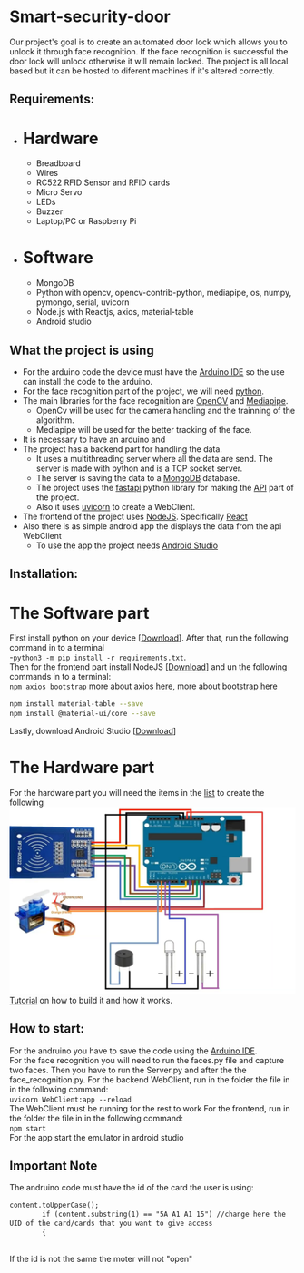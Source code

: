 # Smart-security-door
Our project's goal is to create an automated door lock which allows you to unlock it through face recognition. If the face recognition is successful the door lock will unlock otherwise it will remain locked. The project is all local based but it can be hosted to diferent machines if it's altered correctly. 

## Requirements:
 - # Hardware
   -  Breadboard
   -  Wires
   -  RC522 RFID Sensor and RFID cards
   -  Micro Servo 
   -  LEDs 
   -  Buzzer
   -  Laptop/PC or Raspberry Pi
 
 - # Software
   -  MongoDB
   -  Python with opencv, opencv-contrib-python, mediapipe, os, numpy, pymongo, serial, uvicorn
   -  Node.js with Reactjs, axios,  material-table
   -  Android studio
   
## What the project is using
 - For the arduino code the device must have the <a href="https://www.arduino.cc/en/software">Arduino IDE</a> so the use can install the code to the arduino.
 - For the face recognition part of the project, we will need <a href="https://www.python.org/">python</a>.
 - The main libraries for the face recognition are <a href="https://opencv.org/">OpenCV</a> and <a href="https://google.github.io/mediapipe/">Mediapipe</a>.
   -  OpenCv will be used for the camera handling and the trainning of the algorithm.
   -  Mediapipe will be used for the better tracking of the face.
 - It is necessary to have an arduino and  
 - The project has a backend part for handling the data.
   - It uses a multithreading server where all the data are send. The server is made with python and is a TCP socket server.
   - The server is saving the data to a <a href="https://www.mongodb.com/">MongoDB</a> database.
   - The project uses the <a href="https://fastapi.tiangolo.com/">fastapi</a> python library for making the <a href="https://www.redhat.com/en/topics/api/what-is-a-rest-api#:~:text=A%20REST%20API%20(also%20known,by%20computer%20scientist%20Roy%20Fielding.">API</a> part of the project.
   - Also it uses <a href="https://www.uvicorn.org/">uvicorn</a> to create a WebClient.
 - The frontend of the project uses <a href="https://nodejs.org/">NodeJS</a>. Specifically <a href="https://reactjs.org/">React</a>
 - Also there is as simple android app the displays the data from the api WebClient
   - To use the app the project needs <a href="https://www.mongodb.com/">Android Studio</a>
 
## Installation:
# The Software part
 First install python on your device [<a href="https://www.python.org/downloads/">Download</a>]. After that, run the following command in to a terminal<br />
  -```python3 -m pip install -r requirements.txt```.<br />
 Then for the frontend part install NodeJS [<a href="https://nodejs.org/en/download/">Download</a>] and un the following commands in to a terminal: <br />
   ```npm axios bootstrap``` more about axios <a href="https://www.npmjs.com/package/axios">here</a>, more about bootstrap <a href="https://getbootstrap.com/">here</a><br />
   ```bash 
   npm install material-table --save
   npm install @material-ui/core --save
   ```
 Lastly, download Android Studio [<a href="https://developer.android.com/studio?gclid=Cj0KCQiA9OiPBhCOARIsAI0y71DaIBNJtUiDsKBke08osAMGXi8kei2DlyRLMzUNe1EAWD54G80AkswaAuqrEALw_wcB&gclsrc=aw.ds#downloads">Download</a>]
 
# The Hardware part
 For the hardware part you will need the items in the [list](#Hardware) to create the following
 ![](Misc/Sketch.png)
 <a href="https://www.youtube.com/watch?v=wHEwZ1uJExM">Tutorial</a> on how to build it and how it works.

## How to start:
For the andruino you have to save the code using the [Arduino IDE](##What-the-project-is-using).<br />
For the face recognition you will need to run the faces.py file and capture two faces. Then you have to run the Server.py and after the the face_recognition.py.
For the backend WebClient, run in the folder the file in in the following command:<br />
```uvicorn WebClient:app --reload```<br />
The WebClient must be running for the rest to work
For the frontend, run in the folder the file in in the following command:<br />
```npm start```<br />
For the app start the emulator in ardroid studio

## Important Note
The andruino code must have the id of the card the user is using:<br />
```arduino
content.toUpperCase();
        if (content.substring(1) == "5A A1 A1 15") //change here the UID of the card/cards that you want to give access
        {  
 ```
 <br />
 If the id is not the same the moter will not "open"    
